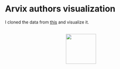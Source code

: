 Arvix authors visualization
===========================


I cloned the data from [this](https://www.kaggle.com/Cornell-University/arxiv) and visualize it.<br><br>

<div align='center'>
    <img src='https://github.com/ketphan02/top-arvix-visualization/tree/master/result/visualize.png' width=100/>
</div>

